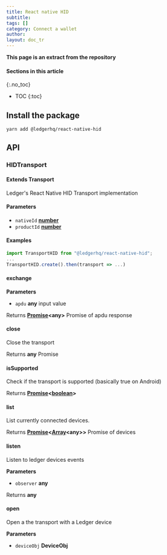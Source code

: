 ```yaml
---
title: React native HID
subtitle:
tags: []
category: Connect a wallet
author:
layout: doc_tr
---
```


**This page is an extract from the repository**

#### Sections in this article
{:.no_toc}
* TOC
{:toc}

## Install the package

`yarn add @ledgerhq/react-native-hid`

## API

### HIDTransport

#### Extends Transport

Ledger's React Native HID Transport implementation

#### Parameters

-   `nativeId` **[number](https://developer.mozilla.org/docs/Web/JavaScript/Reference/Global_Objects/Number)**
-   `productId` **[number](https://developer.mozilla.org/docs/Web/JavaScript/Reference/Global_Objects/Number)**

#### Examples

```js
import TransportHID from "@ledgerhq/react-native-hid";
...
TransportHID.create().then(transport => ...)
```

#### exchange

**Parameters**

-   `apdu` **any** input value

Returns **[Promise](https://developer.mozilla.org/docs/Web/JavaScript/Reference/Global_Objects/Promise)&lt;any>** Promise of apdu response

#### close

Close the transport

Returns **any** Promise

#### isSupported

Check if the transport is supported (basically true on Android)

Returns **[Promise](https://developer.mozilla.org/docs/Web/JavaScript/Reference/Global_Objects/Promise)&lt;[boolean](https://developer.mozilla.org/docs/Web/JavaScript/Reference/Global_Objects/Boolean)>**

#### list

List currently connected devices.

Returns **[Promise](https://developer.mozilla.org/docs/Web/JavaScript/Reference/Global_Objects/Promise)&lt;[Array](https://developer.mozilla.org/docs/Web/JavaScript/Reference/Global_Objects/Array)&lt;any>>** Promise of devices

#### listen

Listen to ledger devices events

**Parameters**

-   `observer` **any**

Returns **any**

#### open

Open a the transport with a Ledger device

**Parameters**

-   `deviceObj` **DeviceObj**
